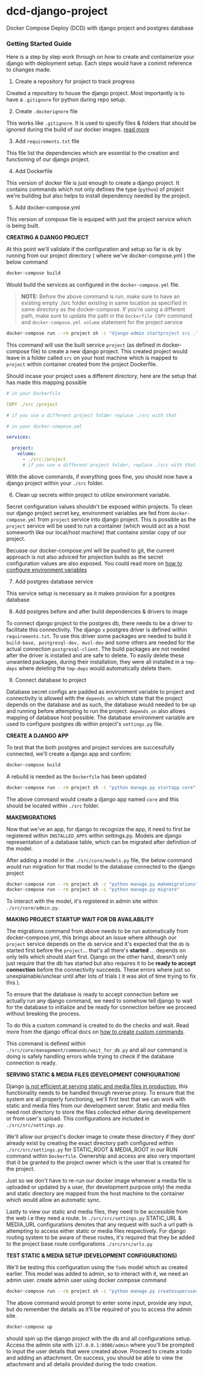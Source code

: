 # dcd-django-project
Docker Compose Deploy (DCD) with django project and postgres database

### Getting Started Guide

Here is a step by step work through on how to create and containerize your django with deployment setup.
Each steps would have a commit reference to changes made.


1) Create a repository for project to track progress 

Created a repository to house the django project. Most importantly is to have a `.gitignore` for python during repo setup.


2) Create `.dockerignore` file 

This works like `.gitignore`. It is used to specify files & folders that should be ignored during the build of our docker images. [read more](https://docs.docker.com/engine/reference/builder/#dockerignore-file)

3) Add `requirements.txt` file

This file list the dependencies which are essential to the creation and functioning of our django project.

4) Add Dockerfile

This version of docker file is just enough to create a django project. It contains commands which not only defines the type (`python`) of project we're building but also helps to install dependency needed by the project.

5) Add docker-compose.yml

This version of compose file is equiped with just the project service which is being built.

**CREATING A DJANGO PROJECT**

At this point we'll validate if the configuration and setup so far is ok by running from our project directory ( where we've docker-compose.yml ) the below command

```bash
docker-compose build
```

Would build the services as configured in the `docker-compose.yml` file.

> **NOTE:**
> Before the above command is run, make sure to have an existing empty ./src folder existing in same location as specified in same directory as the docker-compose. If you're using a different path, make sure to update the path in the `Dockerfile COPY` command and `docker-compose.yml volume` statement for the project service


```bash
docker-compose run --rm project sh -c "django-admin startproject src ."
```

This command will use the built service `project` (as defined in docker-compose file)  to create a new django project. This created project would leave in a folder called `src` on your host machine which is mapped to `project` within container created from the project Dockerfile.

Should incase your project uses a different directory, here are the setup that has made this mapping possible 

```yml
# in your Dockerfile

COPY ./src /project

# if you use a different project folder replace ./src with that
```


```yml
# in your docker-compose.yml

services:

  project:
    volume:
      - ./src:/project
      # if you use a different project folder, replace ./src with that.
```

With the above commands, if everything goes fine, you should now have a django project within your `./src` folder. 


6) Clean up secrets within project to utilize environment variable.

Secret configuration values shouldn't be exposed within projects. To clean our django project secret key, environment variables are fed from `docker-compose.yml` from `project` service into django project. This is possible as the `project` service will be used to run a container (which would act as a host someworth like our local/host machine) that contains similar copy of our project. 

Becuase our docker-compose.yml will be pushed to git, the current approach is not also adviced for projection builds as the secret configuration values are also exposed. You could read more on [how to configure environment variables ](https://docs.docker.com/compose/environment-variables/)

7) Add postgres database service

This service setup is necessary as it makes provision for a postgres database

8) Add postgres before and after build dependencies & drivers to image

To connect django project to the postgres db, there needs to be a driver to facilitate this connectivity. The django `x` postgres driver is defined within `requirements.txt`. To use this driver some packages are needed to build it `build-base, postgresql-dev, musl-dev` and some others are needed for the actual connection `postgresql-client`. The build packages are not needed after the driver is installed and are safe to delete. To easily delete these unwanted packages, during their installation, they were all installed in a `tmp-deps` where deleting the `tmp-deps` would automatically delete them.

9) Connect database to project

Database secret configs are padded as environment variable to project and connectivity is allowed with the `depends_on` which state that the project depends on the database and as such, the database would needed to be up and running before attempting to run the project. `depends_on` also allows mapping of database host possible. The database environment variable are used to configure postgres db within project's `settings.py` file.

**CREATE A DJANGO APP**

To test that the both postgres and project services are successfully connected, we'll create a django app and confirm:

```bash
docker-compose build
```
A rebuild is needed as the `Dockerfile` has been updated 


```bash
docker-compose run --rm project sh -c "python manage.py startapp core"
```

The above command would create a django app named `core` and this should be located within `./src` folder.

**MAKEMIGRATIONS**

Now that we've an app, for django to recognize the app, it need to first be
registered within `INSTALLED_APPS` within settings.py. Models are django 
representation of a database table, which can be migrated after definition of the model. 

After adding a model in the `./src/core/models.py` file, the below command would run migration for that model to the database connected to the django project

```bash
docker-compose run --rm project sh -c "python manage.py makemigrations"
docker-compose run --rm project sh -c "python manage.py migrate"
```

To interact with the model, it's registered in admin site within `./src/core/admin.py`.

**MAKING PROJECT STARTUP WAIT FOR DB AVAILABILITY**

The migrations command from above needs to be run automatically from docker-compose.yml, this brings about an issue where although our `project` service depends on the `db` service and it's expected that the `db` is started first before the `project`... that's all there's **started** ... depends on only tells which should start first. Django on the other hand, doesn't only just require that the db has started but also requires it to be **ready to accept connection** before the connectivity succeeds. These errors where just so unexplainable/unclear until after lots of trials ( it was alot of time trying to fix this ). 

To ensure that the database is ready to accept connection before we actually run any django command, we need to somehow tell django to wait for the database to initialize and be ready for connection before we proceed without breaking the process.

To do this a custom command is created to do the checks and wait. Read more from the django offical docs on [how to create custom commands](https://docs.djangoproject.com/en/4.0/howto/custom-management-commands/). 

This command is defined within `./src/core/management/commands/wait_for_db.py` and all our command is doing is safely handling errors while trying to check if the database connection is ready.

**SERVING STATIC & MEDIA FILES (DEVELOPMENT CONFIGURATION)**

Django [is not efficient at serving static and media files in production](https://docs.djangoproject.com/en/4.0/howto/deployment/wsgi/modwsgi/#serving-files-1), this functionality needs to be handled through reverse proxy. To ensure that the system are all properly functioning, we'll first test that we can work with static and media files from our development server. Static and media files need root directory to store the files collected either during developement or from user's upload. This configurations are included in `./src/src/settings.py`.

We'll allow our project's docker image to create these directory if they dont' already exist by creating the exact directory path configured within `./src/src/settings.py` for STATIC_ROOT & MEDIA_ROOT in our RUN command within `Dockerfile`. Ownership and access are also very important that it be granted to the project owner which is the user that is created for the project.

Just so we don't have to re-run our docker image whenever a media file is uploaded or updated by a user, (for development purpose only) the media and static directory are mapped from the host machine to the container which would allow an automatic sync.

Lastly to view our static and media files, they need to be accessible from the web i.e they need a route. In `./src/src/settings.py` STATIC_URL & MEDIA_URL configurations denotes that any request with such a url path is attempting to access either static or media files respectively. For django routing system to be aware of these routes, it's required that they be added to the project base route configurations `./src/src/urls.py`


**TEST STATIC & MEDIA SETUP (DEVELOPMENT CONFIGURATIONS)**

We'll be testing this configuration using the `Todo` model which as created earlier. This model was added to admin, so  to interact with it, we need an admin user. create admin user using docker compose command

```bash
docker-compose run --rm project sh -c "python manage.py createsuperuser"
```

The above command would prompt to enter some input, provide any input, but do remember the details as it'll be required of you to access the admin site. 

```bash
docker-compose up
```

should spin up the django project with the db and all configurations setup. Access the admin site with
`127.0.0.1:8000/admin` where you'll be prompted to input the user details that were created above. Proceed to create a todo and adding an attachment. On success, you should be able to view the attachment and all details provided during the todo creation.



